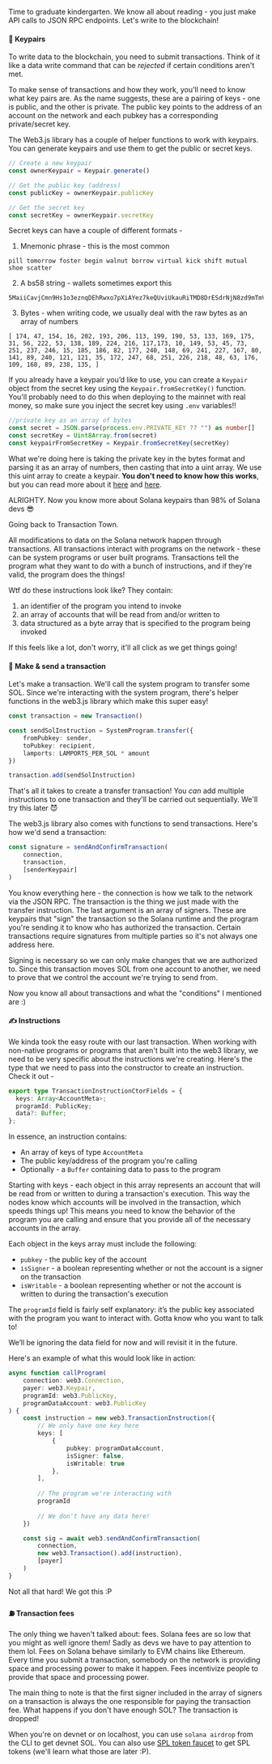 Time to graduate kindergarten. We know all about reading - you just make API calls to JSON RPC endpoints. Let's write to the blockchain!

#### 🔐 Keypairs
To write data to the blockchain, you need to submit transactions. Think of it like a data write command that can be *rejected* if certain conditions aren't met. 

To make sense of transactions and how they work, you'll need to know what key pairs are. As the name suggests, these are a pairing of keys - one is public, and the other is private. The public key points to the address of an account on the network and each pubkey has a corresponding private/secret key. 

The Web3.js library has a couple of helper functions to work with keypairs. You can generate keypairs and use them to get the public or secret keys.
```ts
// Create a new keypair
const ownerKeypair = Keypair.generate()

// Get the public key (address)
const publicKey = ownerKeypair.publicKey

// Get the secret key
const secretKey = ownerKeypair.secretKey
```

Secret keys can have a couple of different formats - 
1. Mnemonic phrase - this is the most common
```
pill tomorrow foster begin walnut borrow virtual kick shift mutual shoe scatter
```
2. A bs58 string - wallets sometimes export this
```
5MaiiCavjCmn9Hs1o3eznqDEhRwxo7pXiAYez7keQUviUkauRiTMD8DrESdrNjN8zd9mTmVhRvBJeg5vhyvgrAhG
```
3. Bytes - when writing code, we usually deal with the raw bytes as an array of numbers 
```!
[ 174, 47, 154, 16, 202, 193, 206, 113, 199, 190, 53, 133, 169, 175, 31, 56, 222, 53, 138, 189, 224, 216, 117,173, 10, 149, 53, 45, 73, 251, 237, 246, 15, 185, 186, 82, 177, 240, 148, 69, 241, 227, 167, 80, 141, 89, 240, 121, 121, 35, 172, 247, 68, 251, 226, 218, 48, 63, 176, 109, 168, 89, 238, 135, ]
```

If you already have a keypair you’d like to use, you can create a `Keypair` object from the secret key using the `Keypair.fromSecretKey()` function. You'll probably need to do this when deploying to the mainnet with real money, so make sure you inject the secret key using `.env` variables!!

```ts
//private key as an array of bytes
const secret = JSON.parse(process.env.PRIVATE_KEY ?? "") as number[]
const secretKey = Uint8Array.from(secret)
const keypairFromSecretKey = Keypair.fromSecretKey(secretKey)
```

What we're doing here is taking the private key in the bytes format and parsing it as an array of numbers, then casting that into a uint array. We use this uint array to create a keypair. **You don't need to know how this works**, but you can read more about it [here](https://solanacookbook.com/references/keypairs-and-wallets.html) and [here](https://mattmazur.com/2021/11/19/splitting-a-solana-keypair-into-a-public-and-private-keys/).

ALRIGHTY. Now you know more about Solana keypairs than 98% of Solana devs :sunglasses: 

Going back to Transaction Town. 

All modifications to data on the Solana network happen through transactions. All transactions interact with programs on the network - these can be system programs or user built programs. Transactions tell the program what they want to do with a bunch of instructions, and if they're valid, the program does the things!

Wtf do these instructions look like? They contain:
1. an identifier of the program you intend to invoke
2. an array of accounts that will be read from and/or written to
3. data structured as a byte array that is specified to the program being invoked

If this feels like a lot, don't worry, it'll all click as we get things going!

#### 🚆 Make & send a transaction
Let's make a transaction. We'll call the system program to transfer some SOL. Since we're interacting with the system program, there's helper functions in the web3.js library which make this super easy!

```ts
const transaction = new Transaction()

const sendSolInstruction = SystemProgram.transfer({
    fromPubkey: sender,
    toPubkey: recipient,
    lamports: LAMPORTS_PER_SOL * amount
})

transaction.add(sendSolInstruction)
```

That's all it takes to create a transfer transaction! You *can* add multiple instructions to one transaction and they'll be carried out sequentially. We'll try this later 😈

The web3.js library also comes with functions to send transactions. Here's how we'd send a transaction:
```ts
const signature = sendAndConfirmTransaction(
    connection,
    transaction,
    [senderKeypair]
)
```

You know everything here - the connection is how we talk to the network via the JSON RPC. The transaction is the thing we just made with the transfer instruction. The last argument is an array of signers. These are keypairs that "sign" the transaction so the Solana runtime and the program you're sending it to know who has authorized the transaction. Certain transactions require signatures from multiple parties so it's not always one address here.

Signing is necessary so we can only make changes that we are authorized to. Since this transaction moves SOL from one account to another, we need to prove that we control the account we're trying to send from.  

Now you know all about transactions and what the "conditions" I mentioned are :)

#### ✍ Instructions 
We kinda took the easy route with our last transaction. When working with non-native programs or programs that aren't built into the web3 library, we need to be very specific about the instructions we're creating. Here's the type that we need to pass into the constructor to create an instruction. Check it out -
```ts
export type TransactionInstructionCtorFields = {
  keys: Array<AccountMeta>;
  programId: PublicKey;
  data?: Buffer;
};
```

In essence, an instruction contains:
* An array of keys of type `AccountMeta`
* The public key/address of the program you're calling
* Optionally - a `Buffer` containing data to pass to the program

Starting with keys - each object in this array represents an account that will be read from or written to during a transaction's execution. This way the nodes know which accounts will be involved in the transaction, which speeds things up! This means you need to know the behavior of the program you are calling and ensure that you provide all of the necessary accounts in the array.

Each object in the keys array must include the following:

* `pubkey` - the public key of the account
* `isSigner` - a boolean representing whether or not the account is a signer on the transaction
* `isWritable` - a boolean representing whether or not the account is written to during the transaction's execution

The `programId` field is fairly self explanatory: it’s the public key associated with the program you want to interact with. Gotta know who you want to talk to!

We’ll be ignoring the data field for now and will revisit it in the future.

Here's an example of what this would look like in action:
```ts
async function callProgram(
    connection: web3.Connection,
    payer: web3.Keypair,
    programId: web3.PublicKey,
    programDataAccount: web3.PublicKey
) {
    const instruction = new web3.TransactionInstruction({
        // We only have one key here
        keys: [
            {
                pubkey: programDataAccount,
                isSigner: false,
                isWritable: true
            },
        ],
        
        // The program we're interacting with
        programId
        
        // We don't have any data here!
    })

    const sig = await web3.sendAndConfirmTransaction(
        connection,
        new web3.Transaction().add(instruction),
        [payer]
    )
}
```

Not all that hard! We got this :P

#### ⛽ Transaction fees
The only thing we haven't talked about: fees. Solana fees are so low that you might as well ignore them! Sadly as devs we have to pay attention to them lol. Fees on Solana behave similarly to EVM chains like Ethereum. Every time you submit a transaction, somebody on the network is providing space and processing power to make it happen. Fees incentivize people to provide that space and processing power.

The main thing to note is that the first signer included in the array of signers on a transaction is always the one responsible for paying the transaction fee. What happens if you don't have enough SOL? The transaction is dropped! 

When you're on devnet or on localhost, you can use `solana airdrop` from the CLI to get devnet SOL. You can also use [SPL token faucet](https://spl-token-faucet.com/) to get SPL tokens (we'll learn what those are later :P).